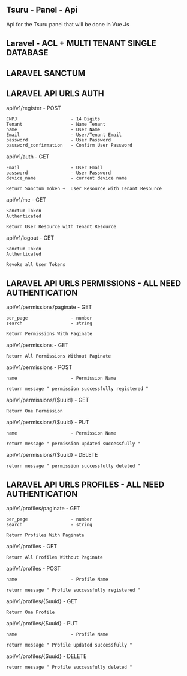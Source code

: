 ## Tsuru - Panel - Api

Api for the Tsuru panel that will be done in Vue Js

## Laravel - ACL + MULTI TENANT SINGLE DATABASE

## LARAVEL SANCTUM 

## LARAVEL API URLS AUTH

api/v1/register - POST

    CNPJ                    - 14 Digits
    Tenant                  - Name Tenant
    name                    - User Name
    Email                   - User/Tenant Email
    password                - User Password
    password_confirmation   - Confirm User Password

api/v1/auth - GET

    Email                   - User Email
    password                - User Password
    device_name             - current device name

    Return Sanctum Token +  User Resource with Tenant Resource

api/v1/me - GET

    Sanctum Token
    Authenticated

    Return User Resource with Tenant Resource

api/v1/logout - GET

    Sanctum Token
    Authenticated

    Revoke all User Tokens

## LARAVEL API URLS PERMISSIONS - ALL NEED AUTHENTICATION

api/v1/permissions/paginate - GET

    per_page                - number
    search                  - string

    Return Permissions With Paginate

api/v1/permissions - GET

    Return All Permissions Without Paginate

api/v1/permissions - POST

    name                    - Permission Name

    return message " permission successfully registered "

api/v1/permissions/{$uuid} - GET

    Return One Permission

api/v1/permissions/{$uuid} - PUT

    name                    - Permission Name

    return message " permission updated successfully "

api/v1/permissions/{$uuid} - DELETE

    return message " permission successfully deleted "

## LARAVEL API URLS PROFILES - ALL NEED AUTHENTICATION

api/v1/profiles/paginate - GET

    per_page                - number
    search                  - string

    Return Profiles With Paginate

api/v1/profiles - GET

    Return All Profiles Without Paginate

api/v1/profiles - POST

    name                    - Profile Name

    return message " Profile successfully registered "

api/v1/profiles/{$uuid} - GET

    Return One Profile

api/v1/profiles/{$uuid} - PUT

    name                    - Profile Name

    return message " Profile updated successfully "

api/v1/profiles/{$uuid} - DELETE

    return message " Profile successfully deleted "